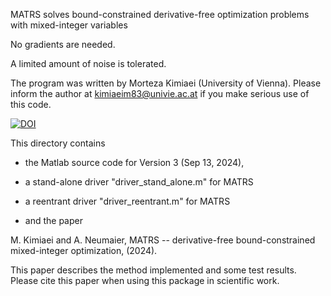 
MATRS solves bound-constrained derivative-free optimization problems
with mixed-integer variables

No gradients are needed.

A limited amount of noise is tolerated. 

The program was written by Morteza Kimiaei (University of Vienna). 
Please inform the author at kimiaeim83@univie.ac.at if you make 
serious use of this code. 

[![DOI](https://zenodo.org/badge/DOI/10.5281/zenodo.10692874.svg)](https://doi.org/10.5281/zenodo.10692874)


This directory contains 

* the Matlab source code for Version 3 (Sep 13, 2024), 

* a stand-alone driver "driver_stand_alone.m" for MATRS 

* a reentrant driver "driver_reentrant.m" for MATRS 

* and the paper

M. Kimiaei and A. Neumaier,
MATRS -- derivative-free bound-constrained mixed-integer optimization, (2024).

This paper describes the method implemented and some test results. 
Please cite this paper when using this package in scientific work.

